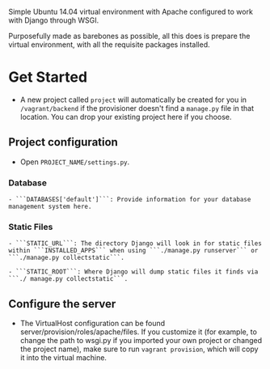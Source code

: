 Simple Ubuntu 14.04 virtual environment with Apache configured to work with Django through WSGI.

Purposefully made as barebones as possible, all this does is prepare the virtual environment, with all the requisite packages installed.

# Get Started

- A new project called ```project``` will automatically be created for you in ```/vagrant/backend``` if
the provisioner doesn't find a ```manage.py``` file in that location. You can drop your existing project here if you
choose.

## Project configuration

- Open ```PROJECT_NAME/settings.py```.

### Database ####

    - ```DATABASES['default']```: Provide information for your database management system here.

### Static Files ####

    - ```STATIC_URL```: The directory Django will look in for static files within ```INSTALLED_APPS``` when using ```./manage.py runserver``` or ```./manage.py collectstatic```.

    - ```STATIC_ROOT```: Where Django will dump static files it finds via ```./ manage.py collectstatic```.


## Configure the server

- The VirtualHost configuration can be found server/provision/roles/apache/files. If you customize it (for example, to change the path to wsgi.py if you imported your own project or changed the project name), make sure to run ```vagrant provision```, which will copy it into the virtual machine.
